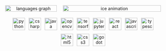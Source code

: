 
<div align="center"
     style="display: flex;
            flex-wrap: wrap;
            justify-content: center;
            align-items: flex-start;
            gap: 20px;           /* space between items */
            padding: 20px 0;     /* top/bottom padding */
            ">

  <!-- LANGUAGES CHART -->
  <div style="flex: 1 1 150px; /* grow, shrink, base width */ 
              max-width: 170px;">
    <img
      src="https://github-readme-stats.vercel.app/api/top-langs?username=Blacbrd&locale=en&hide_title=false&layout=compact&card_width=320&langs_count=6&theme=dark&hide_border=false"
      alt="languages graph"
      style="width: 100%; height: auto;"
    />
  </div>

  <!-- ANIMATED GIF -->
  <div style="flex: 1 1 300px;
              max-width: 320px;">
    <img
      src="https://www.icegif.com/wp-content/uploads/icegif-6980.gif"
      alt="ice animation"
      style="width: 100%; height: auto;"
    />
  </div>

  <!-- TOOL ICONS (WRAPPING ITSELF) -->
  <div style="flex: 1 1 300px;
              max-width: 600px;
              display: flex;
              flex-wrap: wrap;
              justify-content: center;
              gap: 12px;    /* space between icons */
              align-items: center;">
    <!-- repeat this <img> for each icon -->
    <img src="https://cdn.jsdelivr.net/gh/devicons/devicon/icons/python/python-original.svg"
         alt="python"
         style="width: 40px; height: auto;" />
    <img src="https://cdn.jsdelivr.net/gh/devicons/devicon/icons/csharp/csharp-original.svg"
         alt="csharp"
         style="width: 40px; height: auto;" />
    <img src="https://cdn.jsdelivr.net/gh/devicons/devicon/icons/java/java-original.svg"
         alt="java"
         style="width: 40px; height: auto;" />
    <img src="https://cdn.jsdelivr.net/gh/devicons/devicon/icons/opencv/opencv-original.svg"
         alt="opencv"
         style="width: 40px; height: auto;" />
    <img src="https://cdn.jsdelivr.net/gh/devicons/devicon/icons/tensorflow/tensorflow-original.svg"
         alt="tensorflow"
         style="width: 40px; height: auto;" />
    <img src="https://cdn.jsdelivr.net/gh/devicons/devicon/icons/jupyter/jupyter-original.svg"
         alt="jupyter"
         style="width: 40px; height: auto;" />
    <img src="https://cdn.jsdelivr.net/gh/devicons/devicon/icons/react/react-original.svg"
         alt="react"
         style="width: 40px; height: auto;" />
    <img src="https://cdn.jsdelivr.net/gh/devicons/devicon/icons/javascript/javascript-original.svg"
         alt="javascript"
         style="width: 40px; height: auto;" />
    <img src="https://cdn.jsdelivr.net/gh/devicons/devicon/icons/typescript/typescript-original.svg"
         alt="typescript"
         style="width: 40px; height: auto;" />
    <img src="https://cdn.jsdelivr.net/gh/devicons/devicon/icons/html5/html5-original.svg"
         alt="html5"
         style="width: 40px; height: auto;" />
    <img src="https://cdn.jsdelivr.net/gh/devicons/devicon/icons/css3/css3-original.svg"
         alt="css3"
         style="width: 40px; height: auto;" />
    <img src="https://cdn.jsdelivr.net/gh/devicons/devicon/icons/godot/godot-original.svg"
         alt="godot"
         style="width: 40px; height: auto;" />
  </div>

</div>
